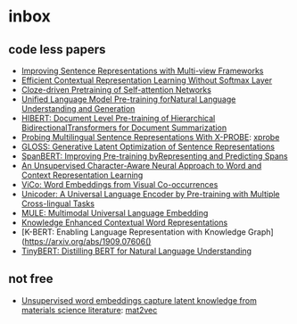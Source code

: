 # inbox

## code less papers

* [Improving Sentence Representations with Multi-view Frameworks](https://arxiv.org/abs/1810.01064)
* [Efficient Contextual Representation Learning Without Softmax Layer](https://arxiv.org/abs/1902.11269)
* [Cloze-driven Pretraining of Self-attention Networks](https://arxiv.org/abs/1903.07785)
* [Unified Language Model Pre-training forNatural Language Understanding and Generation](https://arxiv.org/abs/1905.03197)
* [HIBERT: Document Level Pre-training of Hierarchical BidirectionalTransformers for Document Summarization](https://arxiv.org/abs/1905.06566)
* [Probing Multilingual Sentence Representations With X-PROBE](https://arxiv.org/abs/1906.05061): [xprobe](https://github.com/ltgoslo/xprobe)
* [GLOSS: Generative Latent Optimization of Sentence Representations](https://arxiv.org/abs/1907.06385)
* [SpanBERT: Improving Pre-training byRepresenting and Predicting Spans](https://arxiv.org/abs/1907.10529)
* [An Unsupervised Character-Aware Neural Approach to Word and Context Representation Learning](https://arxiv.org/abs/1908.01819)
* [ViCo: Word Embeddings from Visual Co-occurrences](https://arxiv.org/abs/1908.08527)
* [Unicoder: A Universal Language Encoder by Pre-training with Multiple Cross-lingual Tasks](https://arxiv.org/abs/1909.00964)
* [MULE: Multimodal Universal Language Embedding](https://arxiv.org/abs/1909.03493)
* [Knowledge Enhanced Contextual Word Representations](https://arxiv.org/abs/1909.04164)
* [K-BERT: Enabling Language Representation with Knowledge
    Graph](https://arxiv.org/abs/1909.07606()
* [TinyBERT: Distilling BERT for Natural Language Understanding](https://arxiv.org/abs/1909.10351)

## not free
* [Unsupervised word embeddings capture latent knowledge from materials science literature](https://www.nature.com/articles/s41586-019-1335-8): [mat2vec](https://github.com/materialsintelligence/mat2vec)
